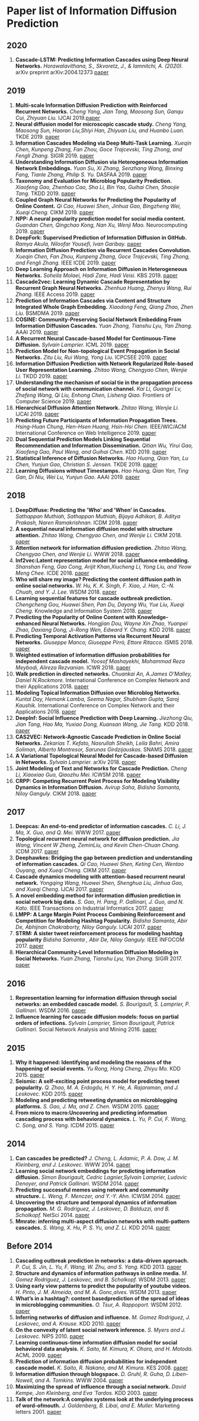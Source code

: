 # Paper list of Information Diffusion Prediction


## 2020
1. **Cascade-LSTM: Predicting Information Cascades using Deep Neural Networks.** 
*Horawalavithana, S., Skvoretz, J., & Iamnitchi, A. (2020).*
arXiv preprint arXiv:2004.12373 [paper](https://arxiv.org/pdf/2004.12373.pdf)

## 2019
1. **Multi-scale Information Diffusion Prediction with Reinforced Recurrent Networks.**
*Cheng Yang, Jian Tang, Maosong Sun, Ganqu Cui, Zhiyuan Liu.*
IJCAI 2019.[paper](https://www.ijcai.org/proceedings/2019/0560.pdf)
2. **Neural diffusion model for microscopic cascade study.**
*Cheng Yang, Maosong Sun, Haoran Liu,Shiyi Han, Zhiyuan Liu, and Huanbo Luan.*
 TKDE 2019.
[paper](https://arxiv.org/pdf/1812.08933.pdf)
3. **Information Cascades Modeling via Deep Multi-Task Learning.**
*Xueqin Chen,  Kunpeng Zhang, Fan Zhou, Goce Trajcevski, Ting Zhong, and Fengli Zhang.*
 SIGIR 2019.
[paper](https://dl.acm.org/citation.cfm?id=3331288)
4. **Understanding Information Diffusion via Heterogeneous Information Network Embeddings.**
*Yuan Su, Xi Zhang, Senzhang Wang, Binxing Fang, Tianle Zhang, Philip S. Yu.*
 DASFAA 2019.
[paper](https://link.springer.com/chapter/10.1007/978-3-030-18576-3_30)
5. **Taxonomy and Evaluation for Microblog Popularity Prediction.**
*Xiaofeng Gao, Zhenhao Cao, Sha Li, Bin Yao, Guihai Chen, Shaojie Tang.*
 TKDD 2019.
[paper](https://dl.acm.org/citation.cfm?id=3301303)
6. **Coupled Graph Neural Networks for Predicting the Popularity of Online Content.**
*Qi Cao, Huawei Shen, Jinhua Gao, Bingzheng Wei, Xueqi Cheng.*
 CIKM 2019.
[paper](https://arxiv.org/pdf/1906.09032.pdf)
7. **NPP: A neural popularity prediction model for social media content.**
*Guandan Chen, Qingchao Kong, Nan Xu, Wenji Mao.*
 Neurocomputing 2019.
[paper](https://www.sciencedirect.com/science/article/pii/S0925231218314942)
8. **DeepFork: Supervised Prediction of Information Diffusion in GitHub.**
*Ramya Akula, Niloofar Yousefi, Ivan Garibay.*
[paper](https://arxiv.org/pdf/1910.07999.pdf)
9. **Information Diffusion Prediction via Recurrent Cascades Convolution.**
*Xueqin Chen, Fan Zhou, Kunpeng Zhang, Goce Trajcevski, Ting Zhong, and Fengli Zhang.*
 IEEE ICDE 2019.
[paper](https://ieeexplore.ieee.org/abstract/document/8731564)
10. **Deep Learning Approach on Information Diffusion in Heterogeneous Networks.**
*Soheila Molaei, Hadi Zare, Hadi Veisi.*
 KBS 2019.
[paper](https://arxiv.org/pdf/1902.08810.pdf)
11. **Cascade2vec: Learning Dynamic Cascade Representation by Recurrent Graph Neural Networks.**
*Zhenhua Huang, Zhenyu Wang, Rui Zhang.*
 IEEE Access 2019.
[paper](https://ieeexplore.ieee.org/abstract/document/8846015)
12. **Prediction of Information Cascades via Content and Structure Integrated Whole Graph Embedding.**
*Xiaodong Feng, Qiang Zhao, Zhen Liu.*
 BSMDMA 2019.
[paper](https://www.comp.hkbu.edu.hk/~xinhuang/BSMDMA2019/3.pdf)
13. **COSINE: Community-Preserving Social Network Embedding From Information Diffusion Cascades.**
*Yuan Zhang, Tianshu Lyu, Yan Zhang.*
 AAAI 2019.
[paper](https://www.aaai.org/ocs/index.php/AAAI/AAAI18/paper/viewPaper/16364)
14. **A Recurrent Neural Cascade-based Model for Continuous-Time Diffusion.**
*Sylvain Lamprier.*
 ICML 2019.
[paper](http://proceedings.mlr.press/v97/lamprier19a.html)
15. **Prediction Model for Non-topological Event Propagation in Social Networks.**
*Zitu Liu, Rui Wang, Yong Liu.*
 ICPCSEE 2019.
[paper](https://link.springer.com/chapter/10.1007/978-981-15-0118-0_19)
16. **Information Diffusion Prediction with Network Regularized Role-based User Representation Learning.**
*Zhitao Wang, Chengyao Chen, Wenjie Li.*
 TKDD 2019.
[paper](https://dl.acm.org/citation.cfm?id=3314106)
17. **Understanding the mechanism of social tie in the propagation process of social network with communication channel.**
*Kai Li, Guangxi Lv, Zhefeng Wang, Qi Liu, Enhong Chen, Lisheng Qiao.*
 Frontiers of Computer Science 2019.
[paper](https://link.springer.com/article/10.1007/s11704-018-7453-x)
18. **Hierarchical Diffusion Attention Network.**
*Zhitao Wang, Wenjie Li.*
 IJCAI 2019.
[paper](https://pdfs.semanticscholar.org/a8a7/353a42b90d2f43504783dc81ff28c11a9da5.pdf)
19. **Predicting Future Participants of Information Propagation Trees.**
*Hsing-Huan Chung, Hen-Hsen Huang, Hsin-Hsi Chen.*
 IEEE/WIC/ACM International Conference on Web Intelligence 2019.
[paper](https://dl.acm.org/citation.cfm?id=3352540)
20. **Dual Sequential Prediction Models Linking Sequential Recommendation and Information Dissemination.**
*Qitian Wu, Yirui Gao, Xiaofeng Gao, Paul Weng, and Guihai Chen.*
 KDD 2019.
[paper](https://dl.acm.org/citation.cfm?id=3330959)
21. **Statistical Inference of Diffusion Networks.**
*Hao Huang, Qian Yan, Lu Chen, Yunjun Gao, Christian S. Jensen.*
 TKDE 2019.
[paper](https://ieeexplore.ieee.org/document/8769880)
22. **Learning Diffusions without Timestamps.**
*Hao Huang, Qian Yan, Ting Gan, Di Niu, Wei Lu, Yunjun Gao.*
 AAAI 2019.
[paper](https://sites.ualberta.ca/~dniu/Homepage/Publications_files/huang-aaai-2019-2.pdf)

## 2018
1. **DeepDiffuse: Predicting the 'Who' and 'When' in Cascades.**
*Sathappan Muthiah, Sathappan Muthiah, Bijaya Adhikari, B. Aditya Prakash, Naren Ramakrishnan.*
 ICDM 2018.
[paper](http://people.cs.vt.edu/~badityap/papers/deepdiffuse-icdm18.pdf)
2. **A sequential neural information diffusion model with structure attention.**
*Zhitao Wang, Chengyao Chen, and Wenjie Li.*
 CIKM 2018.
[paper](https://dl.acm.org/doi/10.1145/3269206.3269275)
3. **Attention network for information diffusion prediction.**
*Zhitao Wang, Chengyao Chen, and Wenjie Li.*
 WWW 2018.
[paper](https://dl.acm.org/citation.cfm?id=3186931)
4. **Inf2vec:Latent representation model for social influence embedding.**
*Shanshan Feng, Gao Cong, Arijit Khan,Xiucheng Li, Yong Liu, and Yeow Meng Chee.*
 ICDE 2018.
[paper](https://www.ntu.edu.sg/home/arijit.khan/Papers/Inf2Vector_ICDE18.pdf)
5. **Who will share my image? Predicting the content diffusion path in online social networks.**
*W. Hu, K. K. Singh, F. Xiao, J. Han, C.-N. Chuah, and Y. J. Lee.*
 WSDM 2018.
[paper](https://arxiv.org/pdf/1705.09275.pdf)
6. **Learning sequential features for cascade outbreak prediction.**
*Chengcheng Gou, Huawei Shen, Pan Du, Dayong Wu, Yue Liu, Xueqi Cheng.*
 Knowledge and Information System 2018.
[paper](https://link.springer.com/article/10.1007/s10115-017-1143-0)
7. **Predicting the Popularity of Online Content with Knowledge-enhanced Neural Networks.**
*Hongjian Dou, Wayne Xin Zhao, Yuanpei Zhao, Daxiang Dong, Ji-Rong Wen, Edward Y. Chang.*
 KDD 2018.
[paper](https://www.kdd.org/kdd2018/files/deep-learning-day/DLDay18_paper_8.pdf)
8. **Predicting Temporal Activation Patterns via Recurrent Neural Networks.**
*Giuseppe Manco, Giuseppe Pirrò, Ettore Ritacco.*
 ISMIS 2018.
[paper](https://link.springer.com/chapter/10.1007/978-3-030-01851-1_33)
9. **Weighted estimation of information diffusion probabilities for independent cascade model.**
*Yoosof Mashayekhi, Mohammad Reza Meybodi, Alireza Rezvanian.*
 ICWR 2018.
[paper](https://ieeexplore.ieee.org/document/8387239/)
10. **Walk prediction in directed networks.**
*Chuankai An, A.James O’Malley, Daniel N.Rockmore.*
 International Conference on Complex Network and their Applications 2018.
[paper](https://www.semanticscholar.org/paper/Walk-Prediction-in-Directed-Networks-An-O'Malley/e06c98cd61769580a5c65b7bcff16bef8d748def)
11. **Modeling Topical Information Diffusion over Microblog Networks.**
*Kuntal Day, Hemank Lamba, Seema Nagar, Shubham Gupta, Saroj Kaushik.*
 International Conference on Complex Network and their Applications 2018.
[paper](Ihttps://link.springer.com/chapter/10.1007/978-3-030-05411-3_29)
12. **DeepInf: Social Influence Prediction with Deep Learning.**
*Jiezhong Qiu, Jian Tang, Hao Ma, Yuxiao Dong, Kuansan Wang, Jie Tang.*
 KDD 2018.
[paper](https://arxiv.org/pdf/1807.05560.pdf)
13. **CAS2VEC: Network-Agnostic Cascade Prediction in Online Social Networks.**
*Zekarias T. Kefato, Nasrullah Sheikh, Leila Bahri, Amira Soliman, Alberto Montresor, Sarunas Girdzijauskas.*
 SNAMS 2018.
[paper](https://people.kth.se/~sarunasg/Papers/Kefato2018cas2vec.pdf)
14. **A Variational Topological Neural Model for Cascade-based Diffusion in Networks.**
*Sylvain Lamprier.*
 arXiv 2018.
[paper](https://arxiv.org/pdf/1812.10962.pdf)
15. **Joint Modeling of Text and Networks for Cascade Prediction.**
*Cheng Li, Xiaoxiao Guo, Qiaozhu Mei.*
 ICWSM 2018.
[paper](https://www.aaai.org/ocs/index.php/ICWSM/ICWSM18/paper/viewFile/17804/17070)
16. **CRPP: Competing Recurrent Point Process for Modeling Visibility Dynamics in Information Diffusion.**
*Avirup Saha, Bidisha Samanta, Niloy Ganguly.*
 CIKM 2018.
[paper](https://dl.acm.org/doi/abs/10.1145/3269206.3271726)
## 2017
1. **Deepcas: An end-to-end predictor of information cascades.**
*C. Li, J. Ma, X. Guo, and Q. Mei.*
 WWW 2017.
[paper](https://arxiv.org/pdf/1611.05373.pdf)
2. **Topological recurrent neural network for diffusion prediction.**
*Jia Wang, Vincent W Zheng, ZeminLiu, and Kevin Chen-Chuan Chang.*
 ICDM 2017.
[paper](https://arxiv.org/pdf/1711.10162.pdf)
3. **Deephawkes: Bridging the gap between prediction and understanding of information cascades.**
*Qi Cao, Huawei Shen, Keting Cen, Wentao Ouyang, and Xueqi Cheng.*
 CIKM 2017.
[paper](http://www.bigdatalab.ac.cn/~shenhuawei/publications/2017/cikm-cao.pdf)
4. **Cascade dynamics modeling with attention-based recurrent neural network.**
*Yongqing Wang, Huawei Shen, Shenghua Liu, Jinhua Gao, and Xueqi Cheng.*
 IJCAI 2017.
[paper](https://www.ijcai.org/proceedings/2017/0416.pdf)
5. **A novel embedding method for information diffusion prediction in social network big data.**
*S. Gao, H. Pang, P. Gallinari, J. Guo, and N. Kato.*
 IEEE Transactions on Industrial Informatics 2017.
[paper](https://www.researchgate.net/publication/315435242_A_Novel_Embedding_Method_for_Information_Diffusion_Prediction_in_Social_Network_Big_Data)
6. **LMPP: A Large Margin Point Process Combining Reinforcement and Competition for Modeling Hashtag Popularity.**
*Bidisha Samanta, Abir De, Abhijnan Chakraborty, Niloy Ganguly.*
 IJCAI 2017.
[paper](https://www.ijcai.org/proceedings/2017/0373.pdf)
7. **STRM: A sister tweet reinforcement process for modeling hashtag popularity**
*Bidisha Samanta , Abir De, Niloy Ganguly.*
 IEEE INFOCOM 2017.
[paper](http://cse.iitkgp.ac.in/~abird/papers/mypapers/strm.pdf)
8. **Hierarchical Community-Level Information Diffusion Modeling in Social Networks.**
*Yuan Zhang, Tianshu Lyu, Yan Zhang.*
 SIGIR 2017.
[paper](https://dl.acm.org/citation.cfm?id=3080784)
## 2016
1. **Representation learning for information diffusion through social networks: an embedded cascade model.**
*S. Bourigault, S. Lamprier, P. Gallinari.*
 WSDM 2016.
[paper](https://www.researchgate.net/profile/Sylvain_Lamprier/publication/311491832_Representation_Learning_for_Information_Diffusion_through_Social_Networks_an_Embedded_Cascade_Model/links/59de1c3545851557bde330d9/Representation-Learning-for-Information-Diffusion-through-Social-Networks-an-Embedded-Cascade-Model.pdf)
2. **Influence learning for cascade diffusion models: focus on partial orders of infections.**
*Sylvain Lamprier, Simon Bourigault, Patrick Gallinari.*
 Social Network Analysis and Mining 2016.
[paper](https://hal.sorbonne-universite.fr/hal-01393489/document)
## 2015
1. **Why it happened: Identifying and modeling the reasons of the happening of social events.**
*Yu Rong, Hong Cheng, Zhiyu Mo.*
 KDD 2015.
[paper](https://dl.acm.org/doi/10.1145/2783258.2783305)
2. **Seismic: A self-exciting point process model for predicting tweet popularity.**
*Q. Zhao, M. A. Erdogdu, H. Y. He, A. Rajaraman, and J. Leskovec.*
 KDD 2015.
[paper](http://www.cs.toronto.edu/~erdogdu/papers/paper-twitter.pdf)
3. **Modeling and predicting retweeting dynamics on microblogging platforms.**
*S. Gao, J. Ma, and Z. Chen.*
 WSDM 2015.
[paper](http://www.pharm.sdu.edu.cn/__local/C/5F/03/728E012F5BB112F64B7A1E21F97_54E8E2A6_ECAD2.pdf)
4. **From micro to macro:Uncovering and predicting information cascading process with behavioral dynamics.**
*L. Yu, P. Cui, F. Wang, C. Song, and S. Yang.*
 ICDM 2015.
[paper](https://arxiv.org/pdf/1505.07193.pdf)
## 2014
1. **Can cascades be predicted?**
*J. Cheng, L. Adamic, P. A. Dow, J. M. Kleinberg, and J. Leskovec.*
 WWW 2014.
[paper](https://arxiv.org/pdf/1403.4608.pdf)
2. **Learning social network embeddings for predicting information diffusion.**
*Simon Bourigault, Cedric Lagnier,Sylvain Lamprier, Ludovic Denoyer, and Patrick Gallinari.*
 WSDM 2014.
[paper](https://dl.acm.org/doi/10.1145/2556195.2556216)
3. **Predicting successful memes using network and community structure.**
*L. Weng, F. Menczer, and Y.-Y. Ahn.*
 ICWSM 2014.
[paper](https://www.aaai.org/ocs/index.php/ICWSM/ICWSM14/paper/viewFile/8081/8154)
4. **Uncovering the structure and temporal dynamics of information propagation.**
*M. G. Rodriguez, J. Leskovec, D. Balduzzi, and B. Scholkopf.*
 NetSci 2014.
[paper](http://doc.rero.ch/record/300832/files/S2050124214000034.pdf)
5. **Mmrate: inferring multi-aspect diffusion networks with multi-pattern cascades.**
*S. Wang, X. Hu, P. S. Yu, and Z. Li.*
 KDD 2014.
[paper](http://faculty.cs.tamu.edu/xiahu/papers/kdd14wang.pdf)
## Before 2014
1. **Cascading outbreak prediction in networks: a data-driven approach.**
*P. Cui, S. Jin, L. Yu, F. Wang, W. Zhu, and S. Yang.*
 KDD 2013.
[paper](http://citeseerx.ist.psu.edu/viewdoc/download?doi=10.1.1.680.7418&rep=rep1&type=pdf)
2. **Structure and dynamics of information pathways in online media.**
*M. Gomez Rodriguez, J. Leskovec, and B. Scholkopf.*
 WSDM 2013.
[paper](https://cs.stanford.edu/~jure/pubs/infopath-wsdm13.pdf)
3. **Using early view patterns to predict the popularity of youtube videos.**
*H. Pinto, J. M. Almeida, and M. A. Gonc¸alves.*
 WSDM 2013.
[paper](https://arxiv.org/pdf/1212.1464.pdf)
4. **What’s in a hashtag?: content basedprediction of the spread of ideas in microblogging communities.**
*O. Tsur, A. Rappoport.*
 WSDM 2012.
[paper](http://www-connex.lip6.fr/~gallinar/gallinari/uploads/Teaching/wsdm2012-p643-tsur.pdf)
5. **Inferring networks of diffusion and influence.**
*M. Gomez Rodriguez, J. Leskovec, and A. Krause.*
 KDD 2010.
[paper](http://snap.stanford.edu/class/cs224w-readings/rodriguez10diffusion.pdf)
6. **On the convexity of latent social network inference.**
*S. Myers and J. Leskovec.*
 NIPS 2010.
[paper](https://papers.nips.cc/paper/4113-on-the-convexity-of-latent-social-network-inference.pdf)
7. **Learning  continuous-time information diffusion model for social behavioral data analysis.**
*K. Saito, M. Kimura, K. Ohara, and H. Motoda.*
 ACML 2009.
[paper](https://www.semanticscholar.org/paper/Learning-Continuous-Time-Information-Diffusion-for-Saito-Kimura/44e7076688384fb5dcbd10c8662747af009bc318)
8. **Prediction of information diffusion probabilities for independent cascade model.**
*K. Saito, R. Nakano, and M. Kimura.*
 KES 2008.
[paper](https://link.springer.com/chapter/10.1007/978-3-540-85567-5_9)
9. **Information diffusion through blogspace.**
*D. Gruhl, R. Guha, D. Liben-Nowell, and A. Tomkins.*
 WWW 2004.
[paper](http://citeseerx.ist.psu.edu/viewdoc/download?doi=10.1.1.88.5429&rep=rep1&type=pdf)
10. **Maximizing the spread of influence through a social network.**
*David Kempe, Jon Kleinberg, and Eva ´Tardos.*
 KDD 2003.
[paper](https://www.cs.cornell.edu/home/kleinber/kdd03-inf.pdf)
11. **Talk of the network:A complex systems look at the underlying process of word-ofmouth.**
*J. Goldenberg, B. Libai, and E. Muller.*
 Marketing letters 2001.
[paper](https://link.springer.com/content/pdf/10.1023/A:1011122126881.pdf)


